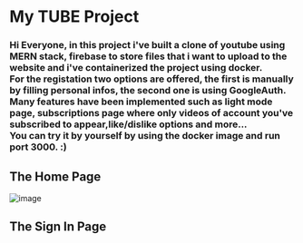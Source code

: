 # My TUBE Project

### Hi Everyone, in this project i've built a clone of youtube using MERN stack, firebase to store files that i want to upload to the website and i've containerized the project using docker. <br /> For the registation two options are offered, the first is manually by filling personal infos, the second one is using GoogleAuth. Many features have been implemented such as light mode page, subscriptions page where only videos of account you've subscribed to appear,like/dislike options and more...<br />You can try it by yourself by using the docker image and run port 3000. :)

## The Home Page
![image](https://user-images.githubusercontent.com/57116911/206904442-3e0cfe74-8b8c-461d-84a9-ee661909e878.png)

## The Sign In Page
